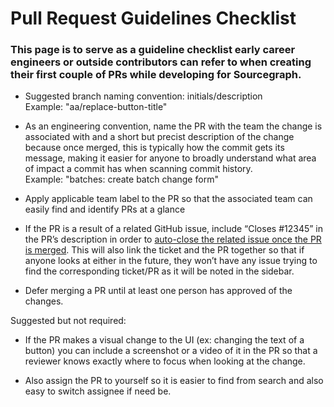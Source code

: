 # Pull Request Guidelines Checklist

### This page is to serve as a guideline checklist early career engineers or outside contributors can refer to when creating their first couple of PRs while developing for Sourcegraph.

- Suggested branch naming convention: initials/description<br>
  Example: "aa/replace-button-title"

- As an engineering convention, name the PR with the team the change is associated with and a short but precist description of the change because once merged, this is typically how the commit gets its message, making it easier for anyone to broadly understand what area of impact a commit has when scanning commit history.<br>
  Example: "batches: create batch change form"

- Apply applicable team label to the PR so that the associated team can easily find and identify PRs at a glance

- If the PR is a result of a related GitHub issue, include “Closes #12345” in the PR’s description in order to [auto-close the related issue once the PR is merged](https://docs.github.com/en/issues/tracking-your-work-with-issues/linking-a-pull-request-to-an-issue). This will also link the ticket and the PR together so that if anyone looks at either in the future, they won’t have any issue trying to find the corresponding ticket/PR as it will be noted in the sidebar.

- Defer merging a PR until at least one person has approved of the changes.

Suggested but not required:

- If the PR makes a visual change to the UI (ex: changing the text of a button) you can include a screenshot or a video of it in the PR so that a reviewer knows exactly where to focus when looking at the change.

- Also assign the PR to yourself so it is easier to find from search and also easy to switch assignee if need be.
